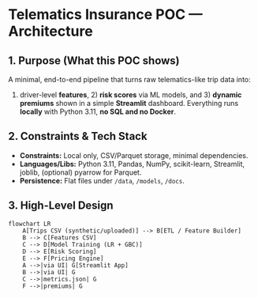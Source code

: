 # Telematics Insurance POC — Architecture

## 1. Purpose (What this POC shows)
A minimal, end-to-end pipeline that turns raw telematics-like trip data into:
1) driver-level **features**, 2) **risk scores** via ML models, and 3) **dynamic premiums** shown in a simple **Streamlit** dashboard.
Everything runs **locally** with Python 3.11, **no SQL and no Docker**.


## 2. Constraints & Tech Stack
- **Constraints:** Local only, CSV/Parquet storage, minimal dependencies.
- **Languages/Libs:** Python 3.11, Pandas, NumPy, scikit-learn, Streamlit, joblib, (optional) pyarrow for Parquet.
- **Persistence:** Flat files under `/data`, `/models`, `/docs`.


## 3. High-Level Design

```mermaid
flowchart LR
    A[Trips CSV (synthetic/uploaded)] --> B[ETL / Feature Builder]
    B --> C[Features CSV]
    C --> D[Model Training (LR + GBC)]
    D --> E[Risk Scoring]
    E --> F[Pricing Engine]
    A -->|via UI| G[Streamlit App]
    B -->|via UI| G
    C -->|metrics.json| G
    F -->|premiums| G